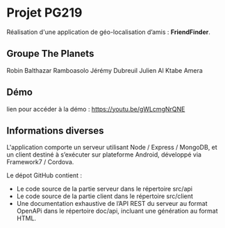 # Projet PG219

Réalisation d'une application de géo-localisation d’amis : **FriendFinder**.

## Groupe The Planets
Robin Balthazar
Ramboasolo Jérémy
Dubreuil Julien
Al Ktabe Amera

## Démo 
lien pour accéder à la démo : https://youtu.be/gWLcmgNrQNE

## Informations diverses 
 L'application comporte un serveur utilisant Node / Express / MongoDB, et un client destiné à s’exécuter sur plateforme Android, développé via Framework7 / Cordova.

Le dépot GitHub contient : 
-   Le code source de la partie serveur dans le répertoire src/api
-   Le code source de la partie client dans le répertoire src/client
-   Une documentation exhaustive de l’API REST du serveur au format OpenAPi dans le répertoire doc/api, incluant une génération au format HTML.